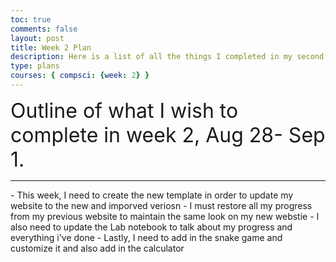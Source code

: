 ```yaml
---
toc: true
comments: false
layout: post
title: Week 2 Plan
description: Here is a list of all the things I completed in my second week of CSP 
type: plans
courses: { compsci: {week: 2} }
---
```

<font size="+3">Outline of what I wish to complete in week 2, Aug 28- Sep 1.</font>
<hr>
- This week, I need to create the new template in order to update my website to the new and imporved veriosn
- I must restore all my progress from my previous website to maintain the same look on my new webstie
- I also need to update the Lab notebook to talk about my progress and everything i've done
- Lastly, I need to add in the snake game and customize it and also add in the calculator